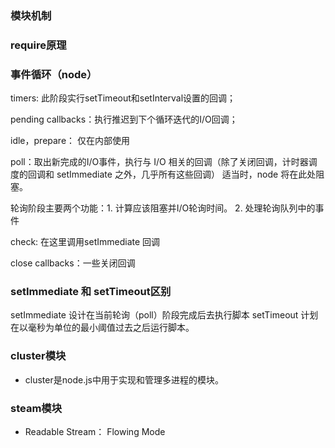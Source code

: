 ### 模块机制

### require原理

### 事件循环（node）
timers: 此阶段实行setTimeout和setInterval设置的回调；

pending callbacks：执行推迟到下个循环迭代的I/O回调；

idle，prepare： 仅在内部使用

poll：取出新完成的I/O事件，执行与 I/O 相关的回调（除了关闭回调，计时器调度的回调和 setImmediate 之外，几乎所有这些回调） 适当时，node 将在此处阻塞。

轮询阶段主要两个功能：1. 计算应该阻塞并I/O轮询时间。 2. 处理轮询队列中的事件

check: 在这里调用setImmediate 回调

close callbacks：一些关闭回调

### setImmediate 和 setTimeout区别
setImmediate 设计在当前轮询（poll）阶段完成后去执行脚本
setTimeout 计划在以毫秒为单位的最小阈值过去之后运行脚本。


### cluster模块
- cluster是node.js中用于实现和管理多进程的模块。

### steam模块
- Readable Stream： Flowing Mode

